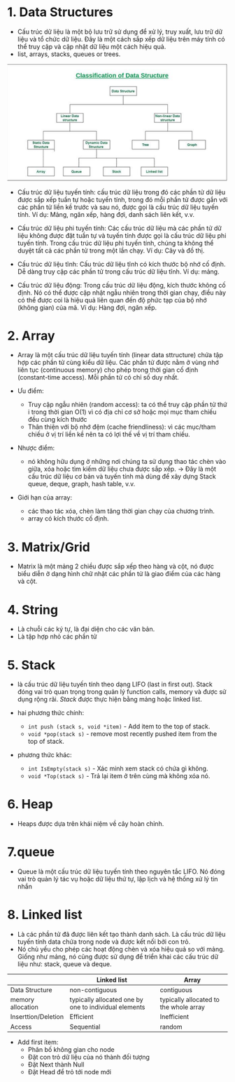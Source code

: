 # 1. Data Structures

- Cấu trúc dữ liệu là một bộ lưu trữ sử dụng để xử lý, truy xuất, lưu trữ dữ liệu và tổ chức dữ liệu. Đây là một cách sắp xếp dữ liệu trên máy tính có thể truy cập và cập nhật dữ liệu một cách hiệu quả.
- list, arrays, stacks, queues or trees.

![alt text](image.png)

- Cấu trúc dữ liệu tuyến tính: cấu trúc dữ liệu trong đó các phần tử dữ liệu được sắp xếp tuần tự hoặc tuyến tính, trong đó mỗi phần tử được gắn với các phần tử liền kề trước và sau nó, được gọi là cấu trúc dữ liệu tuyến tính. Ví dụ: Mảng, ngăn xếp, hàng đợi, danh sách liên kết, v.v.

- Cấu trúc dữ liệu phi tuyến tính: Các cấu trúc dữ liệu mà các phần tử dữ liệu không được đặt tuần tự và tuyến tính được gọi là cấu trúc dữ liệu phi tuyến tính. Trong cấu trúc dữ liệu phi tuyến tính, chúng ta không thể duyệt tất cả các phần tử trong một lần chạy. Ví dụ: Cây và đồ thị. 

- Cấu trúc dữ liệu tĩnh: Cấu trúc dữ liệu tĩnh có kích thước bộ nhớ cố định. Dễ dàng truy cập các phần tử trong cấu trúc dữ liệu tĩnh. Ví dụ: mảng.

- Cấu trúc dữ liệu động: Trong cấu trúc dữ liệu động, kích thước không cố định. Nó có thể được cập nhật ngẫu nhiên trong thời gian chạy, điều này có thể được coi là hiệu quả liên quan đến độ phức tạp của bộ nhớ (không gian) của mã. Ví dụ: Hàng đợi, ngăn xếp.

# 2. Array 
- Array là một cấu trúc dữ liệu tuyến tính (linear data sttructure) chứa tập hợp các phần tử cùng kiểu dữ liệu. Các phần tử được nằm ở vùng nhớ liên tục (continuous memory) cho phép trong thời gian cố định (constant-time access). Mỗi phần tử có chỉ số duy nhất.
- Ưu điểm: 
    + Truy cập ngẫu nhiên (random access): ta có thể truy cập phần tử thứ i trong thời gian O(1) vì có địa chỉ cơ sở hoặc mọi mục tham chiếu đều cùng kích thước
    + Thân thiện với bộ nhớ đệm (cache friendliness): vì các mục/tham chiếu ở vị trí liền kề nên ta có lợi thế về vị trí tham chiếu.
- Nhược điểm: 
    + nó không hữu dụng ở những nơi chúng ta sử dụng thao tác chèn vào giữa, xóa hoặc tìm kiếm dữ liệu chưa được sắp xếp.
-> Đây là một cấu trúc dữ liệu cơ bản và tuyến tính mà dùng để xây dựng Stack queue, deque, graph, hash table, v.v.

- Giới hạn của array: 
    + các thao tác xóa, chèn làm tăng thời gian chạy của chương trình.
    + array có kích thước cố định. 

# 3. Matrix/Grid

- Matrix là một mảng 2 chiều được sắp xếp theo hàng và cột, nó được biểu diễn ở dạng hình chữ nhật các phần tử là giao điểm của các hàng và cột.

# 4. String
- Là chuỗi các ký tự, là đại diện cho các văn bản. 
- Là tập hợp nhỏ các phần tử

# 5. Stack 
- là cấu trúc dữ liệu tuyến tính theo dạng LIFO (last in first out). Stack đóng vai trò quan trọng trong quản lý function calls, memory và được sử dụng rộng rãi. *Stack* được thực hiện bằng mảng hoặc linked list.

- hai phương thức chính: 
    + `int push (stack s, void *item)` - Add item to the top of stack.
    + `void *pop(stack s)` - remove most recently pushed item from the top of stack.
- phương thức khác: 
    + `int IsEmpty(stack s)` - Xác minh xem stack có chứa gì không.
    + `void *Top(stack s)` - Trả lại item ở trên cùng mà không xóa nó.

# 6. Heap 

- Heaps được dựa trên khái niệm về cây hoàn chỉnh.

# 7.queue
- Queue là một cấu trúc dữ liệu tuyến tính theo nguyên tắc LIFO. Nó đóng vai trò quản lý tác vụ hoặc dữ liệu thứ tự, lập lịch và hệ thống xử lý tin nhắn 

# 8. Linked list 

- Là các phần tử đã được liên kết tạo thành danh sách. Là cấu trúc dữ liệu tuyến tính data chứa trong node và được kết nối bởi con trỏ.
- Nó chủ yếu cho phép các hoạt động chèn và xóa hiệu quả so với mảng. Giống như mảng, nó cũng được sử dụng để triển khai các cấu trúc dữ liệu như: stack, queue và deque.

|  | Linked list | Array |
|-------|-------|-------|
| Data Structure | non-contiguous | contiguous |
| memory allocation | typically allocated one by one to individual elements | typically allocated to the whole array |
| Inserttion/Deletion | Efficient | Inefficient |
| Access | Sequential | random | 

- Add first item: 
    + Phân bố không gian cho node
    + Đặt con trỏ dữ liệu của nó thành đối tượng 
    + Đặt Next thành Null 
    + Đặt Head để trỏ tới node mới
